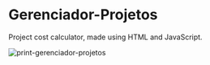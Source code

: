 # Gerenciador-Projetos
Project cost calculator, made using HTML and JavaScript.<br>

![print-gerenciador-projetos](https://github.com/user-attachments/assets/069212c3-56ad-4732-9380-ef0454472927)




